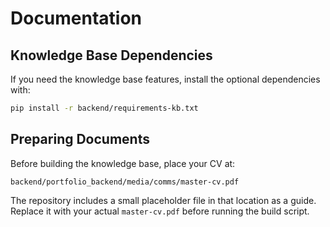 # Documentation

## Knowledge Base Dependencies

If you need the knowledge base features, install the optional dependencies with:

```bash
pip install -r backend/requirements-kb.txt
```

## Preparing Documents

Before building the knowledge base, place your CV at:

```
backend/portfolio_backend/media/comms/master-cv.pdf
```

The repository includes a small placeholder file in that location as a guide. Replace it with your actual `master-cv.pdf` before running the build script.

